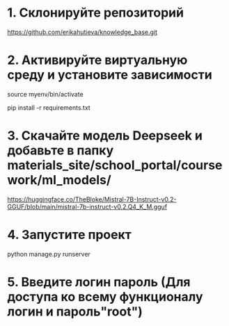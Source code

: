 # 1. Склонируйте репозиторий

https://github.com/erikahutieva/knowledge_base.git

# 2. Активируйте виртуальную среду и установите зависимости

source myenv/bin/activate

pip install -r requirements.txt

# 3. Скачайте модель Deepseek и добавьте в папку materials_site/school_portal/coursework/ml_models/

https://huggingface.co/TheBloke/Mistral-7B-Instruct-v0.2-GGUF/blob/main/mistral-7b-instruct-v0.2.Q4_K_M.gguf

# 4. Запустите проект

python manage.py runserver

# 5. Введите логин пароль (Для доступа ко всему функционалу логин и пароль"root")



